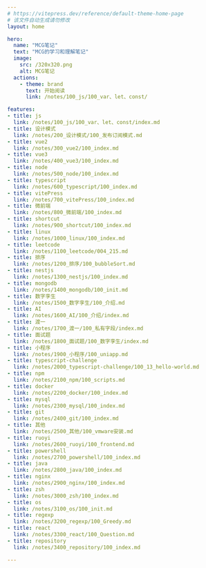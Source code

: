 ```yaml
---
# https://vitepress.dev/reference/default-theme-home-page
# 该文件自动生成请勿修改
layout: home

hero:
  name: "MCG笔记"
  text: "MCG的学习和理解笔记"
  image:
    src: /320x320.png
    alt: MCG笔记
  actions:
    - theme: brand
      text: 开始阅读
      link: /notes/100_js/100_var、let、const/

features:
- title: js
  link: /notes/100_js/100_var、let、const/index.md
- title: 设计模式
  link: /notes/200_设计模式/100_发布订阅模式.md
- title: vue2
  link: /notes/300_vue2/100_index.md
- title: vue3
  link: /notes/400_vue3/100_index.md
- title: node
  link: /notes/500_node/100_index.md
- title: typescript
  link: /notes/600_typescript/100_index.md
- title: vitePress
  link: /notes/700_vitePress/100_index.md
- title: 微前端
  link: /notes/800_微前端/100_index.md
- title: shortcut
  link: /notes/900_shortcut/100_index.md
- title: linux
  link: /notes/1000_linux/100_index.md
- title: leetcode
  link: /notes/1100_leetcode/004_215.md
- title: 排序
  link: /notes/1200_排序/100_bubbleSort.md
- title: nestjs
  link: /notes/1300_nestjs/100_index.md
- title: mongodb
  link: /notes/1400_mongodb/100_init.md
- title: 数字孪生
  link: /notes/1500_数字孪生/100_介绍.md
- title: AI
  link: /notes/1600_AI/100_介绍/index.md
- title: 渡一
  link: /notes/1700_渡一/100_私有字段/index.md
- title: 面试题
  link: /notes/1800_面试题/100_数字孪生/index.md
- title: 小程序
  link: /notes/1900_小程序/100_uniapp.md
- title: typescript-challenge
  link: /notes/2000_typescript-challenge/100_13_hello-world.md
- title: npm
  link: /notes/2100_npm/100_scripts.md
- title: docker
  link: /notes/2200_docker/100_index.md
- title: mysql
  link: /notes/2300_mysql/100_index.md
- title: git
  link: /notes/2400_git/100_index.md
- title: 其他
  link: /notes/2500_其他/100_vmware安装.md
- title: ruoyi
  link: /notes/2600_ruoyi/100_frontend.md
- title: powershell
  link: /notes/2700_powershell/100_index.md
- title: java
  link: /notes/2800_java/100_index.md
- title: nginx
  link: /notes/2900_nginx/100_index.md
- title: zsh
  link: /notes/3000_zsh/100_index.md
- title: os
  link: /notes/3100_os/100_init.md
- title: regexp
  link: /notes/3200_regexp/100_Greedy.md
- title: react
  link: /notes/3300_react/100_Question.md
- title: repository
  link: /notes/3400_repository/100_index.md

---
```

